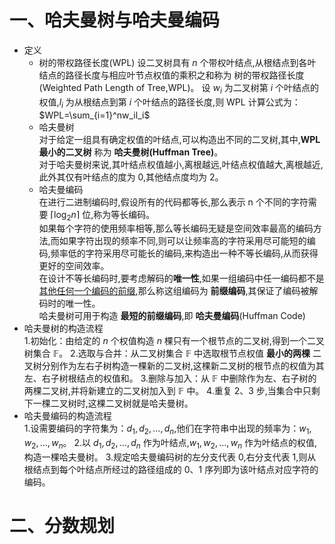 # 一、哈夫曼树与哈夫曼编码  
  - 定义  
    - 树的带权路径长度(WPL) 
      设二叉树具有 $n$ 个带权叶结点,从根结点到各叶结点的路径长度与相应叶节点权值的乘积之和称为 树的带权路径长度(Weighted Path Length of Tree,WPL)。
      设 $w_i$ 为二叉树第 $i$ 个叶结点的权值,$l_i$ 为从根结点到第 $i$ 个叶结点的路径长度,则 WPL 计算公式为：$WPL=\sum_{i=1}^nw_il_i$
    - 哈夫曼树  
      对于给定一组具有确定权值的叶结点,可以构造出不同的二叉树,其中,**WPL 最小的二叉树** 称为 **哈夫曼树(Huffman Tree)**。  
      对于哈夫曼树来说,其叶结点权值越小,离根越远,叶结点权值越大,离根越近,此外其仅有叶结点的度为 $0$,其他结点度均为 $2$。
    - 哈夫曼编码  
      在进行二进制编码时,假设所有的代码都等长,那么表示 n 个不同的字符需要 $\left \lceil \log_2 n \right \rceil$ 位,称为等长编码。  
      如果每个字符的使用频率相等,那么等长编码无疑是空间效率最高的编码方法,而如果字符出现的频率不同,则可以让频率高的字符采用尽可能短的编码,频率低的字符采用尽可能长的编码,来构造出一种不等长编码,从而获得更好的空间效率。  
      在设计不等长编码时,要考虑解码的**唯一性**,如果一组编码中任一编码都不是<u>其他任何一个编码的前缀</u>,那么称这组编码为 **前缀编码**,其保证了编码被解码时的唯一性。  
      哈夫曼树可用于构造 **最短的前缀编码**,即 **哈夫曼编码**(Huffman Code)
  - 哈夫曼树的构造流程  
    1.初始化：由给定的 $n$ 个权值构造 $n$ 棵只有一个根节点的二叉树,得到一个二叉树集合 $\mathbb{F}$。
    2.选取与合并：从二叉树集合 $\mathbb{F}$ 中选取根节点权值 **最小的两棵** 二叉树分别作为左右子树构造一棵新的二叉树,这棵新二叉树的根节点的权值为其左、右子树根结点的权值和。
    3.删除与加入：从 $\mathbb{F}$ 中删除作为左、右子树的两棵二叉树,并将新建立的二叉树加入到 $\mathbb{F}$ 中。
    4.重复 2、3 步,当集合中只剩下一棵二叉树时,这棵二叉树就是哈夫曼树。
  - 哈夫曼编码的构造流程  
    1.设需要编码的字符集为：$d_1,d_2,\dots,d_n$,他们在字符串中出现的频率为：$w_1,w_2,\dots,w_n$。
    2.以 $d_1,d_2,\dots,d_n$ 作为叶结点,$w_1,w_2,\dots,w_n$ 作为叶结点的权值,构造一棵哈夫曼树。
    3.规定哈夫曼编码树的左分支代表 $0$,右分支代表 $1$,则从根结点到每个叶结点所经过的路径组成的 $0、1$ 序列即为该叶结点对应字符的编码。

# 二、分数规划